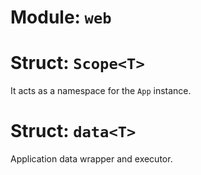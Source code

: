 # Module: `web`

# Struct: `Scope<T>`
It acts as a namespace for the `App` instance.

# Struct: `data<T>`
Application data wrapper and executor.
